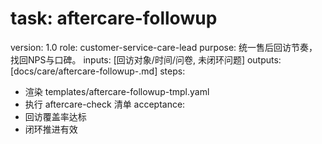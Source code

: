 # task: aftercare-followup

version: 1.0
role: customer-service-care-lead
purpose: 统一售后回访节奏，找回NPS与口碑。
inputs: [回访对象/时间/问卷, 未闭环问题]
outputs: [docs/care/aftercare-followup-<period>.md]
steps:

- 渲染 templates/aftercare-followup-tmpl.yaml
- 执行 aftercare-check 清单
  acceptance:
- 回访覆盖率达标
- 闭环推进有效
